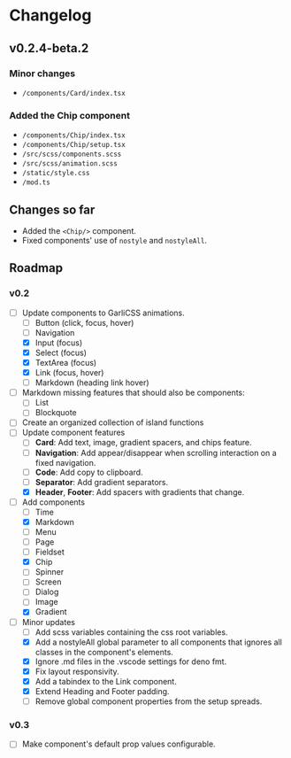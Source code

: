 # Changelog

## v0.2.4-beta.2

### Minor changes
  - `/components/Card/index.tsx`

### Added the Chip component
  - `/components/Chip/index.tsx`
  - `/components/Chip/setup.tsx`
  - `/src/scss/components.scss`
  - `/src/scss/animation.scss`
  - `/static/style.css`
  - `/mod.ts`

## Changes so far

- Added the `<Chip/>` component.
- Fixed components' use of `nostyle` and `nostyleAll`.

## Roadmap

### v0.2

- [ ] Update components to GarliCSS animations.
  - [ ] Button (click, focus, hover)
  - [ ] Navigation
  - [x] Input (focus)
  - [x] Select (focus)
  - [x] TextArea (focus)
  - [x] Link (focus, hover)
  - [ ] Markdown (heading link hover)
- [ ] Markdown missing features that should also be components:
  - [ ] List
  - [ ] Blockquote
- [ ] Create an organized collection of island functions
- [ ] Update component features
  - [ ] **Card**: Add text, image, gradient spacers, and chips feature.
  - [ ] **Navigation**: Add appear/disappear when scrolling interaction on a
        fixed navigation.
  - [ ] **Code**: Add copy to clipboard.
  - [ ] **Separator**: Add gradient separators.
  - [x] **Header**, **Footer**: Add spacers with gradients that change.
- [ ] Add components
  - [ ] Time
  - [x] Markdown
  - [ ] Menu
  - [ ] Page
  - [ ] Fieldset
  - [x] Chip
  - [ ] Spinner
  - [ ] Screen
  - [ ] Dialog
  - [ ] Image
  - [x] Gradient
- [ ] Minor updates
  - [ ] Add scss variables containing the css root variables.
  - [x] Add a nostyleAll global parameter to all components that ignores all classes in the component's elements.
  - [x] Ignore .md files in the .vscode settings for deno fmt.
  - [x] Fix layout responsivity.
  - [x] Add a tabindex to the Link component.
  - [x] Extend Heading and Footer padding.
  - [ ] Remove global component properties from the setup spreads.

### v0.3

- [ ] Make component's default prop values configurable.
